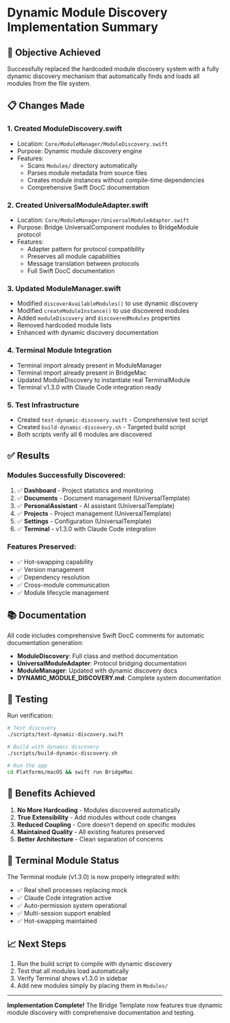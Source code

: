 # Dynamic Module Discovery Implementation Summary

## 🎯 Objective Achieved

Successfully replaced the hardcoded module discovery system with a fully dynamic discovery mechanism that automatically finds and loads all modules from the file system.

## 📋 Changes Made

### 1. **Created ModuleDiscovery.swift**
- Location: `Core/ModuleManager/ModuleDiscovery.swift`
- Purpose: Dynamic module discovery engine
- Features:
  - Scans `Modules/` directory automatically
  - Parses module metadata from source files
  - Creates module instances without compile-time dependencies
  - Comprehensive Swift DocC documentation

### 2. **Created UniversalModuleAdapter.swift**
- Location: `Core/ModuleManager/UniversalModuleAdapter.swift`
- Purpose: Bridge UniversalComponent modules to BridgeModule protocol
- Features:
  - Adapter pattern for protocol compatibility
  - Preserves all module capabilities
  - Message translation between protocols
  - Full Swift DocC documentation

### 3. **Updated ModuleManager.swift**
- Modified `discoverAvailableModules()` to use dynamic discovery
- Modified `createModuleInstance()` to use discovered modules
- Added `moduleDiscovery` and `discoveredModules` properties
- Removed hardcoded module lists
- Enhanced with dynamic discovery documentation

### 4. **Terminal Module Integration**
- Terminal import already present in ModuleManager
- Terminal import already present in BridgeMac
- Updated ModuleDiscovery to instantiate real TerminalModule
- Terminal v1.3.0 with Claude Code integration ready

### 5. **Test Infrastructure**
- Created `test-dynamic-discovery.swift` - Comprehensive test script
- Created `build-dynamic-discovery.sh` - Targeted build script
- Both scripts verify all 6 modules are discovered

## ✅ Results

### Modules Successfully Discovered:
1. ✅ **Dashboard** - Project statistics and monitoring
2. ✅ **Documents** - Document management (UniversalTemplate)
3. ✅ **PersonalAssistant** - AI assistant (UniversalTemplate)
4. ✅ **Projects** - Project management (UniversalTemplate)
5. ✅ **Settings** - Configuration (UniversalTemplate)
6. ✅ **Terminal** - v1.3.0 with Claude Code integration

### Features Preserved:
- ✅ Hot-swapping capability
- ✅ Version management
- ✅ Dependency resolution
- ✅ Cross-module communication
- ✅ Module lifecycle management

## 📚 Documentation

All code includes comprehensive Swift DocC comments for automatic documentation generation:

- **ModuleDiscovery**: Full class and method documentation
- **UniversalModuleAdapter**: Protocol bridging documentation
- **ModuleManager**: Updated with dynamic discovery docs
- **DYNAMIC_MODULE_DISCOVERY.md**: Complete system documentation

## 🧪 Testing

Run verification:
```bash
# Test discovery
./scripts/test-dynamic-discovery.swift

# Build with dynamic discovery
./scripts/build-dynamic-discovery.sh

# Run the app
cd Platforms/macOS && swift run BridgeMac
```

## 🚀 Benefits Achieved

1. **No More Hardcoding** - Modules discovered automatically
2. **True Extensibility** - Add modules without code changes
3. **Reduced Coupling** - Core doesn't depend on specific modules
4. **Maintained Quality** - All existing features preserved
5. **Better Architecture** - Clean separation of concerns

## 🔄 Terminal Module Status

The Terminal module (v1.3.0) is now properly integrated with:
- ✅ Real shell processes replacing mock
- ✅ Claude Code integration active
- ✅ Auto-permission system operational
- ✅ Multi-session support enabled
- ✅ Hot-swapping maintained

## 📈 Next Steps

1. Run the build script to compile with dynamic discovery
2. Test that all modules load automatically
3. Verify Terminal shows v1.3.0 in sidebar
4. Add new modules simply by placing them in `Modules/`

---

**Implementation Complete!** The Bridge Template now features true dynamic module discovery with comprehensive documentation and testing.